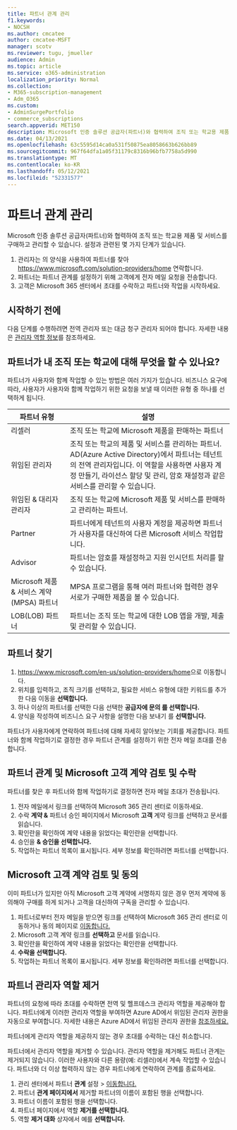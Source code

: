 ```yaml
---
title: 파트너 관계 관리
f1.keywords:
- NOCSH
ms.author: cmcatee
author: cmcatee-MSFT
manager: scotv
ms.reviewer: tugu, jmueller
audience: Admin
ms.topic: article
ms.service: o365-administration
localization_priority: Normal
ms.collection:
- M365-subscription-management
- Adm_O365
ms.custom:
- AdminSurgePortfolio
- commerce_subscriptions
search.appverid: MET150
description: Microsoft 인증 솔루션 공급자(파트너)와 협력하여 조직 또는 학교용 제품 및 서비스를 구매하고 관리하는 방법을 알아보십시오.
ms.date: 04/13/2021
ms.openlocfilehash: 63c5595d14ca0a531f50875ea8058663b626bb89
ms.sourcegitcommit: 967f64dfa1a05f31179c8316b96bfb7758a5d990
ms.translationtype: MT
ms.contentlocale: ko-KR
ms.lasthandoff: 05/12/2021
ms.locfileid: "52331577"
---
```

# <a name="manage-partner-relationships"></a>파트너 관계 관리

Microsoft 인증 솔루션 공급자(파트너)와 협력하여 조직 또는 학교용 제품 및 서비스를 구매하고 관리할 수 있습니다. 설정과 관련된 몇 가지 단계가 있습니다.

1. 관리자는 의 양식을 사용하여 파트너를 찾아 <a href="https://www.microsoft.com/solution-providers/home" target="_blank">https://www.microsoft.com/solution-providers/home</a> 연락합니다.
2. 파트너는 파트너 관계를 설정하기 위해 고객에게 전자 메일 요청을 전송합니다.
3. 고객은 Microsoft 365 센터에서 초대를 수락하고 파트너와 작업을 시작하세요.

## <a name="before-you-begin"></a>시작하기 전에

다음 단계를 수행하려면 전역 관리자 또는 대금 청구 관리자 되어야 합니다. 자세한 내용은 [관리자 역할 정보](../admin/add-users/about-admin-roles.md)를 참조하세요.

## <a name="what-can-a-partner-do-for-my-organization-or-school"></a>파트너가 내 조직 또는 학교에 대해 무엇을 할 수 있나요?

파트너가 사용자와 함께 작업할 수 있는 방법은 여러 가지가 있습니다. 비즈니스 요구에 따라, 사용자가 사용자와 함께 작업하기 위한 요청을 보낼 때 이러한 유형 중 하나를 선택하게 됩니다.

| 파트너 유형 | 설명 |
| ------ | ------------------- |
| 리셀러 | 조직 또는 학교에 Microsoft 제품을 판매하는 파트너 |
| 위임된 관리자 | 조직 또는 학교의 제품 및 서비스를 관리하는 파트너. AD(Azure Active Directory)에서 파트너는 테넌트의 전역 관리자입니다. 이 역할을 사용하면 사용자 계정 만들기, 라이선스 할당 및 관리, 암호 재설정과 같은 서비스를 관리할 수 있습니다. |
| 위임된 & 대리자 관리자 | 조직 또는 학교에 Microsoft 제품 및 서비스를 판매하고 관리하는 파트너. |
| Partner | 파트너에게 테넌트의 사용자 계정을 제공하면 파트너가 사용자를 대신하여 다른 Microsoft 서비스 작업합니다. |
| Advisor | 파트너는 암호를 재설정하고 지원 인시던트 처리를 할 수 있습니다. |
| Microsoft 제품 & 서비스 계약(MPSA) 파트너 | MPSA 프로그램을 통해 여러 파트너와 협력한 경우 서로가 구매한 제품을 볼 수 있습니다. |
| LOB(LOB) 파트너 | 파트너는 조직 또는 학교에 대한 LOB 앱을 개발, 제출 및 관리할 수 있습니다. |

## <a name="find-a-partner"></a>파트너 찾기

1. <a href="https://www.microsoft.com/en-us/solution-providers/home" target="_blank">https://www.microsoft.com/en-us/solution-providers/home</a>으로 이동합니다.
2. 위치를 입력하고, 조직 크기를 선택하고, 필요한 서비스 유형에 대한 키워드를 추가한 다음 이동을 **선택합니다.**
3. 하나 이상의 파트너를 선택한 다음 선택한 **공급자에 문의 를 선택합니다.**
4. 양식을 작성하여 비즈니스 요구 사항을 설명한 다음 보내기 를 **선택합니다.**

파트너가 사용자에게 연락하여 파트너에 대해 자세히 알아보는 기회를 제공합니다. 파트너와 함께 작업하기로 결정한 경우 파트너 관계를 설정하기 위한 전자 메일 초대를 전송합니다.

## <a name="review-and-accept-a-partner-relationship-and-microsoft-customer-agreement"></a>파트너 관계 및 Microsoft 고객 계약 검토 및 수락

파트너를 찾은 후 파트너와 함께 작업하기로 결정하면 전자 메일 초대가 전송됩니다.

1. 전자 메일에서 링크를 선택하여 Microsoft 365 관리 센터로 이동하세요.
2. 수락 **계약 &** 파트너 승인 페이지에서 Microsoft **고객** 계약 링크를 선택하고 문서를 읽습니다.
3. 확인란을 확인하여 계약 내용을 읽었다는 확인란을 선택합니다.
4. 승인을 **& 승인을 선택합니다.**
5. 작업하는 파트너 목록이 표시됩니다. 세부 정보를 확인하려면 파트너를 선택합니다.

## <a name="review-and-accept-a-microsoft-customer-agreement"></a>Microsoft 고객 계약 검토 및 동의

이미 파트너가 있지만 아직 Microsoft 고객 계약에 서명하지 않은 경우 먼저 계약에 동의해야 구매를 하게 되거나 고객을 대신하여 구독을 관리할 수 있습니다.

1. 파트너로부터 전자 메일을 받으면 링크를 선택하여 Microsoft 365 관리 센터로 이동하거나 동의 페이지로 <a href="https://go.microsoft.com/fwlink/?linkid=2116573" target="_blank">이동합니다.</a>
2. Microsoft 고객 계약 링크를 **선택하고** 문서를 읽습니다.
3. 확인란을 확인하여 계약 내용을 읽었다는 확인란을 선택합니다.
4. **수락을 선택합니다.**
5. 작업하는 파트너 목록이 표시됩니다. 세부 정보를 확인하려면 파트너를 선택합니다.

## <a name="remove-partner-admin-roles"></a>파트너 관리자 역할 제거

파트너의 요청에 따라 초대를 수락하면 전역 및 헬프데스크 관리자 역할을 제공해야 합니다. 파트너에게 이러한 관리자 역할을 부여하면 Azure AD에서 위임된 관리자 권한을 자동으로 부여합니다. 자세한 내용은 Azure AD에서 위임된 관리자 권한을 [참조하세요.](/partner-center/customers_revoke_admin_privileges#delegated-admin-privileges-in-azure-ad)

파트너에게 관리자 역할을 제공하지 않는 경우 초대를 수락하는 대신 취소합니다.

파트너에서 관리자 역할을 제거할 수 있습니다. 관리자 역할을 제거해도 파트너 관계는 제거되지 않습니다. 이러한 사용자와 다른 용량(예: 리셀러)에서 계속 작업할 수 있습니다. 파트너와 더 이상 협력하지 않는 경우 파트너에게 연락하여 관계를 종료하세요.

1. 관리 센터에서 파트너 **관계** 설정  >  <a href="https://go.microsoft.com/fwlink/p/?linkid=2074649" target="_blank">이동합니다.</a>
2. 파트너 **관계 페이지에서** 제거할 파트너의 이름이 포함된 행을 선택합니다.
3. 파트너 이름이 포함된 행을 선택합니다.
4. 파트너 페이지에서 역할 **제거를 선택합니다.**
5. 역할 **제거 대화** 상자에서 예를 **선택합니다.**
